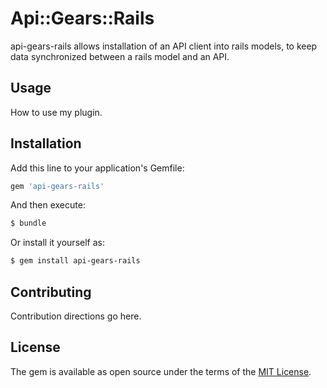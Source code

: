# Api::Gears::Rails
api-gears-rails allows installation of an API client into rails models, to keep data synchronized between a rails model and an API.

## Usage
How to use my plugin.

## Installation
Add this line to your application's Gemfile:

```ruby
gem 'api-gears-rails'
```

And then execute:
```bash
$ bundle
```

Or install it yourself as:
```bash
$ gem install api-gears-rails
```

## Contributing
Contribution directions go here.

## License
The gem is available as open source under the terms of the [MIT License](https://opensource.org/licenses/MIT).
